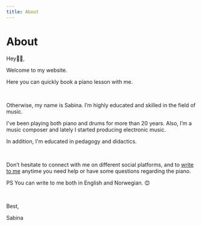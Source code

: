 ```yaml
---
title: About
---
```


# About



Hey👋🏼,
&nbsp;


Welcome to my website.
&nbsp;

Here you can quickly book a piano lesson with me. 

&nbsp;

Otherwise, my name is Sabina. I’m highly educated and skilled in the field of music. 


I've been playing both piano and drums for more than 20 years. Also, I’m a music composer and lately I started producing electronic music.


In addition, I'm educated in pedagogy and didactics.

&nbsp;

Don’t hesitate to connect with me on different social platforms, and to [write to me](./contact) anytime you need help or have some questions regarding the piano.



PS You can write to me both in English and Norwegian. 😊


&nbsp;


Best,

Sabina
